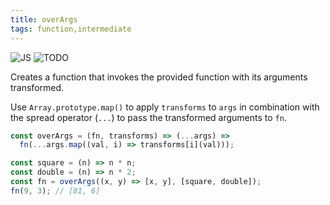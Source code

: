 ```yaml
---
title: overArgs
tags: function,intermediate
---
```


![JS](https://img.shields.io/badge/supports-javascript-yellow.svg?style=flat-square)
![TODO](https://img.shields.io/badge///TODO-blue.svg?style=flat-square)

Creates a function that invokes the provided function with its arguments transformed.

Use `Array.prototype.map()` to apply `transforms` to `args` in combination with the spread operator (`...`) to pass the transformed arguments to `fn`.

```js
const overArgs = (fn, transforms) => (...args) =>
  fn(...args.map((val, i) => transforms[i](val)));
```

```js
const square = (n) => n * n;
const double = (n) => n * 2;
const fn = overArgs((x, y) => [x, y], [square, double]);
fn(9, 3); // [81, 6]
```
